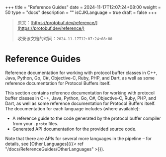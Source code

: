 +++
title = "Reference Guides"
date = 2024-11-17T12:07:24+08:00
weight = 50
type = "docs"
description = ""
isCJKLanguage = true
draft = false
+++

> 原文：[https://protobuf.dev/reference/](https://protobuf.dev/reference/)
>
> 收录该文档的时间：`2024-11-17T12:07:24+08:00`

# Reference Guides

Reference documentation for working with protocol buffer classes in C++, Java, Python, Go, C#, Objective-C, Ruby, PHP, and Dart, as well as some reference documentation for Protocol Buffers itself.



This section contains reference documentation for working with protocol buffer classes in C++, Java, Python, Go, C#, Objective-C, Ruby, PHP, and Dart, as well as some reference documentation for Protocol Buffers itself. The documentation for each language includes (where available):

- A reference guide to the code generated by the protocol buffer compiler from your `.proto` files.
- Generated API documentation for the provided source code.

Note that there are APIs for several more languages in the pipeline – for details, see [Other Languages]({{< ref "/docs/ReferenceGuides/OtherLanguages" >}}).
